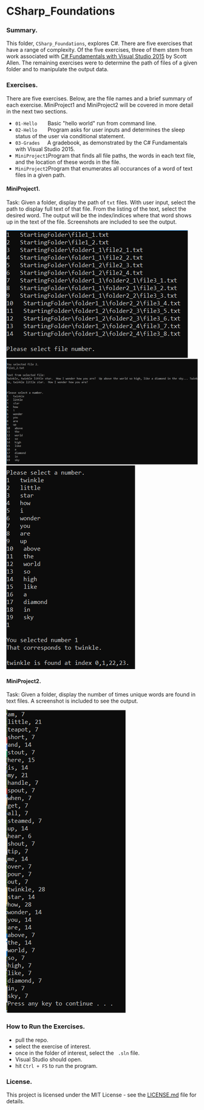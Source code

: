 # CSharp_Foundations

### Summary.
This folder, ```CSharp_Foundations```, explores C#.  There are five exercises that have a range of complexity.  Of the five exercises, three of them stem from work associated with [C# Fundamentals with Visual Studio 2015](https://www.pluralsight.com/courses/c-sharp-fundamentals-with-visual-studio-2015) by Scott Allen.  The remaining exercises were to determine the path of files of a given folder and to manipulate the output data.

### Exercises.
There are five exercises.  Below, are the file names and a brief summary of each exercise. MiniProject1 and MiniProject2 will be covered in more detail in the next two sections.
- ```01-Hello``` &nbsp; &nbsp; &nbsp; Basic "hello world" run from command line.
- ```02-Hello``` &nbsp; &nbsp; &nbsp; Program asks for user inputs and determines the sleep status of the user via conditional statement.
- ```03-Grades``` &nbsp; &nbsp; A gradebook, as demonstrated by the C# Fundamentals with Visual Studio 2015.
- ```MiniProject1```Program that finds all file paths, the words in each text file, and the location of these words in the file.
- ```MiniProject2```Program that enumerates all occurances of a word of text files in a given path.

#### MiniProject1.
Task: Given a folder, display the path of `txt` files.  With user input, select the path to display full text of that file.  From the listing of the text, select the desired word.  The output will be the index/indices where that word shows up in the text of the file. Screenshots are included to see the output.

![file paths](https://github.com/knishina/CSharp_Foundations/blob/master/Images/04A.PNG)
![text from file](https://github.com/knishina/CSharp_Foundations/blob/master/Images/04B.PNG)
![displayed index](https://github.com/knishina/CSharp_Foundations/blob/master/Images/04C.PNG)

#### MiniProject2.
Task: Given a folder, display the number of times unique words are found in text files. A screenshot is included to see the output.

![output](https://github.com/knishina/CSharp_Foundations/blob/master/Images/05A.PNG)

### How to Run the Exercises.
- pull the repo.
- select the exercise of interest.
- once in the folder of interest, select the ` .sln` file.
- Visual Studio should open.
- hit `Ctrl + F5` to run the program.

### License.
This project is licensed under the MIT License - see the [LICENSE.md](https://github.com/knishina/CSharp_Foundations/blob/master/LICENSE) file for details.
